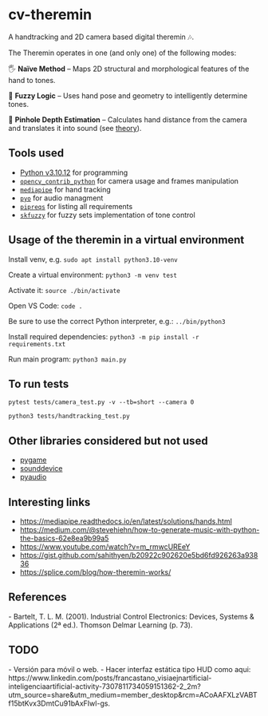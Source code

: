 # cv-theremin
A handtracking and 2D camera based digital theremin 🎶.

The Theremin operates in one (and only one) of the following modes:

🖐️ **Naïve Method** – Maps 2D structural and morphological features of the hand to tones.

🧠 **Fuzzy Logic** – Uses hand pose and geometry to intelligently determine tones.

📏 **Pinhole Depth Estimation** – Calculates hand distance from the camera and translates it into sound (see [theory](./cameraCalibration/README.md)).

<h2>Tools used</h2>

- [Python v3.10.12](https://docs.python-guide.org/starting/install3/linux/) for programming
- [`opencv_contrib_python`](https://github.com/opencv/opencv-python?tab=readme-ov-file#installation-and-usage) for camera usage and frames manipulation
- [`mediapipe`](https://github.com/google-ai-edge/mediapipe) for hand tracking
- [`pyo`](https://github.com/belangeo/pyo) for audio managment
- [`pipreqs`](https://github.com/bndr/pipreqs) for listing all requirements
- [`skfuzzy`](https://pythonhosted.org/scikit-fuzzy/) for fuzzy sets implementation of tone control

<h2>Usage of the theremin in a virtual environment</h2>

Install venv, e.g.
`sudo apt install python3.10-venv `

Create a virtual environment:
`python3 -m venv test`

Activate it:
`source ./bin/activate`

Open VS Code:
`code .`

Be sure to use the correct Python interpreter, e.g.:
`../bin/python3`

Install required dependencies:
`python3 -m pip install -r requirements.txt`

Run main program:
`python3 main.py`

<h2>To run tests</h2>

`pytest tests/camera_test.py -v --tb=short --camera 0`

`python3 tests/handtracking_test.py`

<h2>Other libraries considered but not used</h2>

- [pygame](https://www.pygame.org/news) 
- [sounddevice](https://python-sounddevice.readthedocs.io/en/0.5.1/)
- [pyaudio](https://people.csail.mit.edu/hubert/pyaudio/) 

<h2>Interesting links</h2>

- https://mediapipe.readthedocs.io/en/latest/solutions/hands.html
- https://medium.com/@stevehiehn/how-to-generate-music-with-python-the-basics-62e8ea9b99a5
- https://www.youtube.com/watch?v=m_rmwcUREeY
- https://gist.github.com/sahithyen/b20922c902620e5bd6fd926263a93836
- https://splice.com/blog/how-theremin-works/

<h2>References</h2>
- Bartelt, T. L. M. (2001). Industrial Control Electronics: Devices, Systems & Applications (2ª ed.). Thomson Delmar Learning (p. 73).

<h2>TODO</h2>
- Versión para móvil o web.
- Hacer interfaz estática tipo HUD como aqui: https://www.linkedin.com/posts/francastano_visiaejnartificial-inteligenciaartificial-activity-7307811734059151362-2_2m?utm_source=share&utm_medium=member_desktop&rcm=ACoAAFXLzVABTf15btKvx3DmtCu91bAxFIwl-gs.
